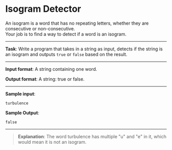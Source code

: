 # Isogram Detector

An isogram is a word that has no repeating letters, whether they are consecutive or non-consecutive.   
Your job is to find a way to detect if a word is an isogram. 
 
---

**Task**: Write a program that takes in a string as input, detects if the string is an isogram and outputs `true` or `false` based on the result. 

---
  
**Input format**: A string containing one word. 
 
**Output format**: A string: true or false. 

---
 
**Sample input**:  
```
turbulence
``` 
 
**Sample Output**:
```
false
```

---

>**Explanation**: The word turbulence has multiple "u" and "e" in it, which would mean it is not an isogram.
